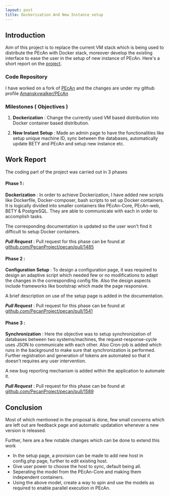 ```yaml
---
layout: post
title: Dockerization And New Instance setup
---
```


## Introduction

Aim of this project is to replace the current VM stack which is being used to distribute the PEcAn with Docker stack, moreover develop the existing interface to ease the user in the setup of new instance of PEcAn. Here's a short report on the [project](https://summerofcode.withgoogle.com/projects/#5583766987735040).

### Code Repository

I have worked on a fork of [PEcAn](https://github.com/PecanProject/pecan.git) and the changes are under my github profile [Amanskywalker/PEcAn](https://github.com/Amanskywalker/pecan.git)

### Milestones ( Objectives )

1. **Dockerization** : Change the currently used VM based distribution into Docker container based distribution.

2. **New Instant Setup** :  Made an admin page to have the functionalities like setup unique machine ID, sync between the databases, automatically update BETY and PEcAn and setup new instance etc.

## Work Report
The coding part of the project was carried out in 3 phases

#### Phase 1 :

**Dockerization** : In order to achieve Dockerization, I have added new scripts like Dockerfile, Docker-composer, bash scripts to set up Docker containers. It is logically divided into smaller containers like PEcAn-Core, PEcAn-web, BETY & PostgreSQL. They are able to communicate with each in order to accomplish tasks.

The corresponding documentation is updated so the user won't find it difficult to setup Docker containers.

***Pull Request*** : Pull request for this phase can be found at  [github.com/PecanProject/pecan/pull/1485](https://github.com/PecanProject/pecan/pull/1485)

#### Phase 2 :

**Configuration Setup** : To design a configuration page, it was required to design an adaptive script which needed few or no modifications to adapt the changes in the corresponding config file. Also the design aspects include frameworks like bootstrap which made the page responsive.

A brief description on use of the setup page is added in the documentation.

***Pull Request*** : Pull request for this phase can be found at  [github.com/PecanProject/pecan/pull/1541](https://github.com/PecanProject/pecan/pull/1541)

#### Phase 3 :

**Synchronization** : Here the objective was to setup synchronization of databases between two systems/machines, the request-response-cycle uses JSON to communicate with each other. Also Cron-job is added which runs in the background to make sure that synchronization is performed. Further registration and generation of tokens are automated so that it doesn't requires any user intervention.

A new bug reporting mechanism is added within the application to automate it.

***Pull Request*** : Pull request for this phase can be found at  [github.com/PecanProject/pecan/pull/1589](https://github.com/PecanProject/pecan/pull/1589)

## Conclusion

Most of which mentioned in the proposal is done, few small concerns which are left out are feedback page and automatic updatation whenever a new version is released.

Further, here are a few notable changes which can be done to extend this work
- In the setup page, a provision can be made to add new host in config.php page, further to edit existing host.
- Give user power to choose the host to sync, default being all.
- Seperating the model from the PEcAn-Core and making them independent containers.
- Using the above model, create a way to spin and use the models as required to enable parallel execution in PEcAn.
